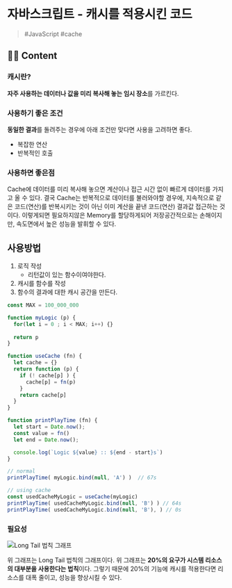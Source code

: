 # 자바스크립트 - 캐시를 적용시킨 코드

> #JavaScript #cache

## 🧑‍💻 Content

### 캐시란?

**자주 사용하는 데이터나 값을 미리 복사해 놓는 임시 장소**를 가르킨다.

### 사용하기 좋은 조건

**동일한 결과**를 돌려주는 경우에 아래 조건만 맞다면 사용을 고려하면 좋다.

- 복잡한 연산
- 반복적인 호출

### 사용하면 좋은점

Cache에 데이터를 미리 복사해 놓으면 계산이나 접근 시간 없이 빠르게 데이터를 가지고 올 수 있다.
결국 Cache는 반복적으로 데이터를 불러와야할 경우에, 지속적으로 같은 코드(연산)를 반복시키는 것이 아닌 이미 계산을 끝낸 코드(연산) 결과값 접근하는 것이다. 이렇게되면 필요하지않은 Memory를 할당하게되어 저장공간적으로는 손해이지만, 속도면에서 높은 성능을 발휘할 수 있다.

## 사용방법

1. 로직 작성
    - 리턴값이 있는 함수이여야한다.
2. 캐시를 함수를 작성
3. 함수의 결과에 대한 캐시 공간을 만든다.

```JavaScript
const MAX = 100_000_000

function myLogic (p) {
  for(let i = 0 ; i < MAX; i++) {}
    
  return p
}

function useCache (fn) {
  let cache = {}
  return function (p) {
    if (! cache[p] ) {
      cache[p] = fn(p)
    }
    return cache[p]
  }
}

function printPlayTime (fn) {
  let start = Date.now(); 
  const value = fn()
  let end = Date.now();  

  console.log(`Logic ${value} :: ${end - start}s`)
}

// normal
printPlayTime( myLogic.bind(null, 'A') )  // 67s

// using cache
const usedCacheMyLogic = useCache(myLogic)
printPlayTime( usedCacheMyLogic.bind(null, 'B') ) // 64s
printPlayTime( usedCacheMyLogic.bind(null, 'B'), ) // 0s
```

### 필요성

![Long Tail 법칙 그래프](https://img1.daumcdn.net/thumb/R1280x0/?scode=mtistory2&fname=https%3A%2F%2Fk.kakaocdn.net%2Fdn%2Fbzw7IJ%2FbtqCaglKbIT%2FUpQYleNiW3pKQsOrzYLR5K%2Fimg.jpg)

위 그래프는 Long Tail 법칙의 그래프이다.
위 그래프는 **20%의 요구가 시스템 리소스의 대부분을 사용한다는 법칙**이다.
그렇기 때문에 20%의 기능에 캐시를 적용한다면 리소스를 대폭 줄이고, 성능을 향상시킬 수 있다.